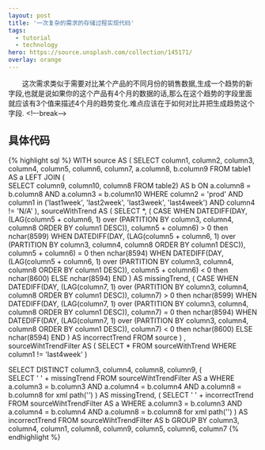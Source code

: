 ```yaml
---
layout: post
title: '一次复杂的需求的存储过程实现代码'
tags:
  - tutorial
  - technology
hero: https://source.unsplash.com/collection/145171/
overlay: orange
---
```

&emsp;&emsp;这次需求类似于需要对比某个产品的不同月份的销售数据,生成一个趋势的新字段,也就是说如果你的这个产品有4个月的数据的话,那么在这个趋势的字段里面就应该有3个值来描述4个月的趋势变化.难点应该在于如何对比并把生成趋势这个字段.
<!–-break-–>
 
## 具体代码
{% highlight sql %}
WITH source AS (
SELECT column1,
       column2,
       column3,
       column4,
       column5,
       column6,
       column7,
       a.column8,
       b.column9
FROM table1 AS a
LEFT JOIN 
(   
    SELECT column9, column10, column8 FROM table2) AS b
    ON a.column8 = b.column8 AND a.column3 = b.column10
    WHERE column2 = 'prod' AND  column1 in ('last1week', 'last2week', 'last3week', 'last4week') AND column4 != 'N/A'
), 
sourceWithTrend AS (
SELECT *,
(
	CASE
    WHEN DATEDIFF(DAY, (LAG(column5 + column6, 1) over (PARTITION BY column3, column4, column8 ORDER BY column1 DESC)), column5 + column6) > 0 then nchar(8599) 
	WHEN DATEDIFF(DAY, (LAG(column5 + column6, 1) over (PARTITION BY column3, column4, column8 ORDER BY column1 DESC)), column5 + column6) = 0 then nchar(8594) 
	WHEN DATEDIFF(DAY, (LAG(column5 + column6, 1) over (PARTITION BY column3, column4, column8 ORDER BY column1 DESC)), column5 + column6) < 0 then nchar(8600)
	ELSE nchar(8594) 
	END
) AS missingTrend,
(
	CASE 
    WHEN DATEDIFF(DAY, (LAG(column7, 1) over (PARTITION BY column3, column4, column8 ORDER BY column1 DESC)), column7) > 0 then nchar(8599) 
	WHEN DATEDIFF(DAY, (LAG(column7, 1) over (PARTITION BY column3, column4, column8 ORDER BY column1 DESC)), column7) = 0 then nchar(8594) 
	WHEN DATEDIFF(DAY, (LAG(column7, 1) over (PARTITION BY column3, column4, column8 ORDER BY column1 DESC)), column7) < 0 then nchar(8600)
	ELSE nchar(8594) 
	END
) AS incorrectTrend
FROM source
)
, sourceWihtTrendFilter AS (
SELECT * 
FROM sourceWithTrend
WHERE column1 != 'last4week'
)

SELECT DISTINCT column3, column4, column8, column9,
(   
    SELECT ' ' + missingTrend 
    FROM sourceWihtTrendFilter AS a 
    WHERE a.column3 = b.column3 AND a.column4 = b.column4 AND a.column8 = b.column8 for xml path('')
) AS missingTrend,
(
    SELECT ' ' + incorrectTrend 
    FROM sourceWihtTrendFilter AS a 
    WHERE a.column3 = b.column3 AND a.column4 = b.column4 AND a.column8 = b.column8 for xml path('')
) AS incorrectTrend
FROM sourceWihtTrendFilter AS b 
GROUP BY column3, column4, column1, column8, column9, column5, column6, column7
{% endhighlight %}